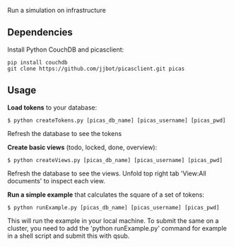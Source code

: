 Run a simulation on infrastructure

## Dependencies

Install Python CouchDB and picasclient:

	pip install couchdb
	git clone https://github.com/jjbot/picasclient.git picas

## Usage

**Load tokens** to your database: 

	$ python createTokens.py [picas_db_name] [picas_username] [picas_pwd]

Refresh the database to see the tokens

**Create basic views** (todo, locked, done, overview):

	$ python createViews.py [picas_db_name] [picas_username] [picas_pwd]

Refresh the database to see the views. Unfold top right tab 'View:All documents' to inspect each view.

**Run a simple example** that calculates the square of a set of tokens:
   
	$ python runExample.py [picas_db_name] [picas_username] [picas_pwd]
   
This will run the example in your local machine. To submit the same on a cluster, you need to add the 'python runExample.py' command for example in a shell script and submit this with qsub.
